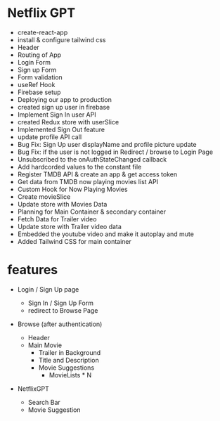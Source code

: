 # Netflix GPT

- create-react-app
- install & configure tailwind css
- Header
- Routing of App
- Login Form
- Sign up Form
- Form validation
- useRef Hook
- Firebase setup
- Deploying our app to production
- created sign up user in firebase
- Implement Sign In user API
- created Redux store with userSlice
- Implemented Sign Out feature
- update profile API call
- Bug Fix: Sign Up user displayName and profile picture update
- Bug Fix: if the user is not logged in Redirect / browse to Login Page
- Unsubscribed to the onAuthStateChanged callback
- Add hardcorded values to the constant file
- Register TMDB API & create an app & get access token
- Get data from TMDB now playing movies list API
- Custom Hook for Now Playing Movies
- Create movieSlice
- Update store with Movies Data
- Planning for Main Container & secondary container
- Fetch Data for Trailer video
- Update store with Trailer video data
- Embedded the youtube video and make it autoplay and mute
- Added Tailwind CSS for main container

# features

- Login / Sign Up page

  - Sign In / Sign Up Form
  - redirect to Browse Page

- Browse (after authentication)

  - Header
  - Main Movie
    - Trailer in Background
    - Title and Description
    - Movie Suggestions
      - MovieLists \* N

- NetflixGPT
  - Search Bar
  - Movie Suggestion
